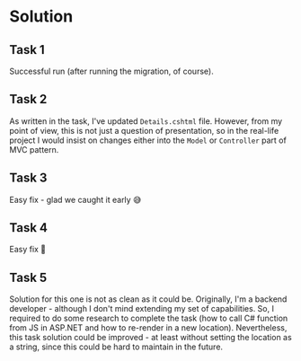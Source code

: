 # Solution

## Task 1
Successful run (after running the migration, of course).

## Task 2
As written in the task, I've updated `Details.cshtml` file. However, from my point of view, this is not just a question of presentation, so in the real-life project I would insist on changes either into the `Model` or `Controller` part of MVC pattern.

## Task 3
Easy fix - glad we caught it early 😅

## Task 4
Easy fix 💪

## Task 5
Solution for this one is not as clean as it could be. 
Originally, I'm a backend developer - although I don't mind extending my set of capabilities. So, I required to do some research to complete the task (how to call C# function from JS in ASP.NET and how to re-render in a new location).
Nevertheless, this task solution could be improved - at least without setting the location as a string, since this could be hard to maintain in the future.